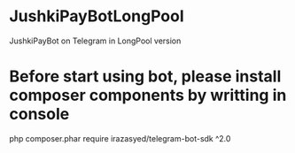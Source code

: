 # JushkiPayBotLongPool
JushkiPayBot on Telegram in LongPool version

# Before start using bot, please install composer components by writting in console 
php composer.phar require irazasyed/telegram-bot-sdk ^2.0
